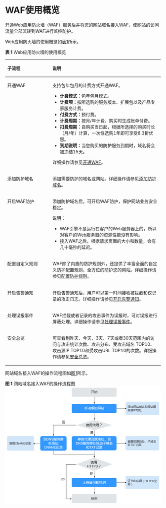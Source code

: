 # WAF使用概览<a name="waf_01_0071"></a>

开通Web应用防火墙（WAF）服务后并将您的网站域名接入WAF，使网站的访问流量全部流转到WAF进行监控防护。

Web应用防火墙的使用概览如[表1](#table186068221358)所示。

**表 1**  Web应用防火墙的使用概览

<a name="table186068221358"></a>
<table><thead align="left"><tr id="row760782211359"><th class="cellrowborder" valign="top" width="29.03%" id="mcps1.2.3.1.1"><p id="p560712263512"><a name="p560712263512"></a><a name="p560712263512"></a>子流程</p>
</th>
<th class="cellrowborder" valign="top" width="70.97%" id="mcps1.2.3.1.2"><p id="p196074222353"><a name="p196074222353"></a><a name="p196074222353"></a>说明</p>
</th>
</tr>
</thead>
<tbody><tr id="row181711555123513"><td class="cellrowborder" valign="top" width="29.03%" headers="mcps1.2.3.1.1 "><p id="p1717265511351"><a name="p1717265511351"></a><a name="p1717265511351"></a>开通WAF</p>
</td>
<td class="cellrowborder" valign="top" width="70.97%" headers="mcps1.2.3.1.2 "><p id="p121726559354"><a name="p121726559354"></a><a name="p121726559354"></a>支持包年包月的计费方式开通WAF。</p>
<a name="ul137817184114"></a><a name="ul137817184114"></a><ul id="ul137817184114"><li><b><span class="cmdname" id="cmdname5737344117"><a name="cmdname5737344117"></a><a name="cmdname5737344117"></a>计费模式：</span></b>包年包月模式。</li><li><b><span class="cmdname" id="cmdname1586154061114"><a name="cmdname1586154061114"></a><a name="cmdname1586154061114"></a>计费项：</span></b>按所选购的服务版本、扩展包以及产品专家服务计费。</li><li><b><span class="cmdname" id="cmdname1646411463114"><a name="cmdname1646411463114"></a><a name="cmdname1646411463114"></a>付费方式：</span></b>预付费。</li><li><b><span class="cmdname" id="cmdname20536165018118"><a name="cmdname20536165018118"></a><a name="cmdname20536165018118"></a>计费周期：</span></b>按月/年计费，购买时生成账单付费。</li><li><b><span class="cmdname" id="cmdname11697854111115"><a name="cmdname11697854111115"></a><a name="cmdname11697854111115"></a>扣费周期：</span></b>自购买当日起，根据所选择的购买时长（月/年）计算，一次性选购1年即可享受8.3折优惠。</li><li><b><span class="cmdname" id="cmdname1247916071218"><a name="cmdname1247916071218"></a><a name="cmdname1247916071218"></a>到期说明：</span></b>当您购买的防护服务到期时，域名将会被冻结15天。</li></ul>
<p id="p201266375458"><a name="p201266375458"></a><a name="p201266375458"></a>详细操作请参见<a href="开通WAF.md">开通WAF</a>。</p>
</td>
</tr>
<tr id="row16607422173517"><td class="cellrowborder" valign="top" width="29.03%" headers="mcps1.2.3.1.1 "><p id="p14746935173916"><a name="p14746935173916"></a><a name="p14746935173916"></a>添加防护域名</p>
</td>
<td class="cellrowborder" valign="top" width="70.97%" headers="mcps1.2.3.1.2 "><p id="p193095914285"><a name="p193095914285"></a><a name="p193095914285"></a>添加需要防护的域名或网站。详细操作请参见<a href="添加防护域名.md">添加防护域名</a>。</p>
</td>
</tr>
<tr id="row460742212359"><td class="cellrowborder" valign="top" width="29.03%" headers="mcps1.2.3.1.1 "><p id="p260772263514"><a name="p260772263514"></a><a name="p260772263514"></a>开启WAF防护</p>
</td>
<td class="cellrowborder" valign="top" width="70.97%" headers="mcps1.2.3.1.2 "><p id="p6607202215355"><a name="p6607202215355"></a><a name="p6607202215355"></a>添加防护域名后，可开启WAF防护，保护网站业务安全稳定。</p>
<div class="note" id="note012284223119"><a name="note012284223119"></a><a name="note012284223119"></a><span class="notetitle"> 说明： </span><div class="notebody"><a name="ul697716015340"></a><a name="ul697716015340"></a><ul id="ul697716015340"><li>WAF引擎不是运行在客户的Web服务器上的，所以对客户的Web服务器的资源性能没有影响。</li><li>接入WAF之后，根据请求页面的大小和数量，会有几十毫秒的延迟。</li></ul>
</div></div>
</td>
</tr>
<tr id="row1960762215351"><td class="cellrowborder" valign="top" width="29.03%" headers="mcps1.2.3.1.1 "><p id="p19607112220359"><a name="p19607112220359"></a><a name="p19607112220359"></a>配置自定义规则</p>
</td>
<td class="cellrowborder" valign="top" width="70.97%" headers="mcps1.2.3.1.2 "><p id="p12607112215352"><a name="p12607112215352"></a><a name="p12607112215352"></a>WAF除了内置的防护规则外，还提供了丰富全面的自定义防护配置规则，全方位的防护您的网站。详细操作请参见<a href="配置防护规则.md">配置防护规则</a>。</p>
</td>
</tr>
<tr id="row16914191884019"><td class="cellrowborder" valign="top" width="29.03%" headers="mcps1.2.3.1.1 "><p id="p209141418104019"><a name="p209141418104019"></a><a name="p209141418104019"></a>开启告警通知</p>
</td>
<td class="cellrowborder" valign="top" width="70.97%" headers="mcps1.2.3.1.2 "><p id="p1491512181402"><a name="p1491512181402"></a><a name="p1491512181402"></a>开启告警通知后，用户可以第一时间接收被拦截和仅记录的攻击日志。详细操作请参见<a href="开启告警通知.md">开启告警通知</a>。</p>
</td>
</tr>
<tr id="row758655211510"><td class="cellrowborder" valign="top" width="29.03%" headers="mcps1.2.3.1.1 "><p id="p0924629858"><a name="p0924629858"></a><a name="p0924629858"></a>处理误报事件</p>
</td>
<td class="cellrowborder" valign="top" width="70.97%" headers="mcps1.2.3.1.2 "><p id="p1955314388418"><a name="p1955314388418"></a><a name="p1955314388418"></a>WAF拦截或者记录的攻击事件为误报时，可对误报进行屏蔽处理。详细操作请参见<a href="处理误报事件.md">处理误报事件</a>。</p>
</td>
</tr>
<tr id="row1999341519405"><td class="cellrowborder" valign="top" width="29.03%" headers="mcps1.2.3.1.1 "><p id="p299315156400"><a name="p299315156400"></a><a name="p299315156400"></a>安全总览</p>
</td>
<td class="cellrowborder" valign="top" width="70.97%" headers="mcps1.2.3.1.2 "><p id="p1199319156407"><a name="p1199319156407"></a><a name="p1199319156407"></a>可查看到昨天、今天、3天、7天或者30天范围内的访问与攻击统计次数、攻击分布、受攻击域名 TOP10、攻击源IP TOP10和受攻击URL TOP10的次数。详细操作请参见<a href="安全总览.md">安全总览</a>。</p>
</td>
</tr>
</tbody>
</table>

网站域名接入WAF的操作流程图如[图1](#fig1251423693315)所示。

**图 1**  网站域名接入WAF的操作流程图<a name="fig1251423693315"></a>  
![](figures/网站域名接入WAF的操作流程图.png "网站域名接入WAF的操作流程图")

